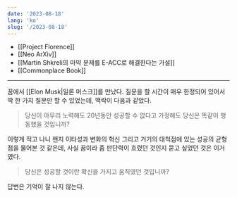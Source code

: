 ```yaml
---
date: '2023-08-18'
lang: 'ko'
slug: '/2023-08-18'
---
```


- [[Project Florence]]
- [[Neo ArXiv]]
- [[Martin Shkreli의 마약 문제를 E-ACC로 해결한다는 가설]]
- [[Commonplace Book]]

---

꿈에서 [[Elon Musk|일론 머스크]]를 만났다. 질문을 할 시간이 매우 한정되어 있어서 딱 한 가지 질문만 할 수 있었는데, 맥락이 다음과 같았다.

> 당신이 아무리 노력해도 20년동안 성공할 수 없다고 가정해도 당신은 똑같이 행동했을 것입니까?

이렇게 적고 나니 왠지 이타성과 변화의 혁신 그리고 거기의 대척점에 있는 성공의 균형점을 물어본 것 같은데, 사실 꿈이라 좀 판단력이 흐렸던 것인지 묻고 싶었던 것은 이거였다.

> 당신은 성공할 것이란 확신을 가지고 움직였던 것입니까?

답변은 기억이 잘 나지 않는다.
